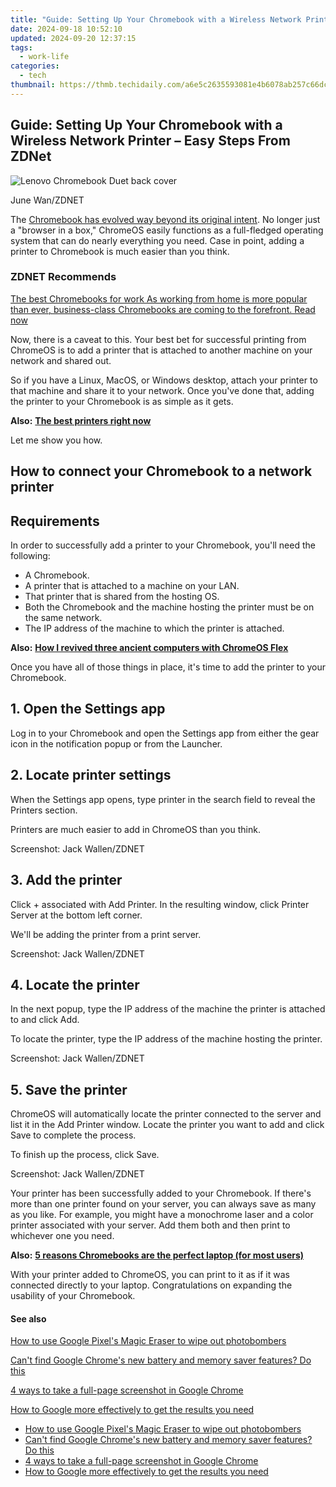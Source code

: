 ```yaml
---
title: "Guide: Setting Up Your Chromebook with a Wireless Network Printer – Easy Steps From ZDNet"
date: 2024-09-18 10:52:10
updated: 2024-09-20 12:37:15
tags:
  - work-life
categories:
  - tech
thumbnail: https://thmb.techidaily.com/a6e5c2635593081e4b6078ab257c66dc8d161f27c4d38e31625bbbc9b89480a6.jpg
---
```


## Guide: Setting Up Your Chromebook with a Wireless Network Printer – Easy Steps From ZDNet

![Lenovo Chromebook Duet back cover](https://www.zdnet.com/a/img/resize/da210620cf450cb1535cda05bed9ee4d52ec602e/2022/07/17/599c8ceb-1ab8-47d2-9c71-454d93cf387a/lenovo-chromebook-duet-back-cover.jpg?auto=webp&width=1280)

June Wan/ZDNET

The [Chromebook has evolved way beyond its original intent](https://www.zdnet.com/article/2022-was-secretly-the-year-of-chromebooks-heres-why/). No longer just a "browser in a box," ChromeOS easily functions as a full-fledged operating system that can do nearly everything you need. Case in point, adding a printer to Chromebook is much easier than you think.

### **ZDNET** Recommends

[The best Chromebooks for work As working from home is more popular than ever, business-class Chromebooks are coming to the forefront.  Read now](https://www.zdnet.com/article/best-work-chromebook/)

Now, there is a caveat to this. Your best bet for successful printing from ChromeOS is to add a printer that is attached to another machine on your network and shared out. 

So if you have a Linux, MacOS, or Windows desktop, attach your printer to that machine and share it to your network. Once you've done that, adding the printer to your Chromebook is as simple as it gets.

**Also:** [**The best printers right now**](https://www.zdnet.com/home-and-office/best-printer/)

Let me show you how.

## How to connect your Chromebook to a network printer

## Requirements

In order to successfully add a printer to your Chromebook, you'll need the following:

* A Chromebook.
* A printer that is attached to a machine on your LAN.
* That printer that is shared from the hosting OS.
* Both the Chromebook and the machine hosting the printer must be on the same network.
* The IP address of the machine to which the printer is attached.

**Also:** [**How I revived three ancient computers with ChromeOS Flex**](https://www.zdnet.com/article/how-i-revived-three-ancient-laptops-with-chrome-os-flex/)

Once you have all of those things in place, it's time to add the printer to your Chromebook.

## 1\. Open the Settings app

Log in to your Chromebook and open the Settings app from either the gear icon in the notification popup or from the Launcher.

## 2\. Locate printer settings

When the Settings app opens, type printer in the search field to reveal the Printers section.

Printers are much easier to add in ChromeOS than you think.

Screenshot: Jack Wallen/ZDNET

## 3\. Add the printer

Click + associated with Add Printer. In the resulting window, click Printer Server at the bottom left corner.

We'll be adding the printer from a print server.

Screenshot: Jack Wallen/ZDNET

## 4\. Locate the printer

In the next popup, type the IP address of the machine the printer is attached to and click Add.

To locate the printer, type the IP address of the machine hosting the printer.

Screenshot: Jack Wallen/ZDNET

## 5\. Save the printer

ChromeOS will automatically locate the printer connected to the server and list it in the Add Printer window. Locate the printer you want to add and click Save to complete the process.

To finish up the process, click Save.

Screenshot: Jack Wallen/ZDNET

Your printer has been successfully added to your Chromebook. If there's more than one printer found on your server, you can always save as many as you like. For example, you might have a monochrome laser and a color printer associated with your server. Add them both and then print to whichever one you need.

**Also:** [**5 reasons Chromebooks are the perfect laptop (for most users)**](https://www.zdnet.com/article/five-reasons-chromebooks-are-the-perfect-laptop/)

With your printer added to ChromeOS, you can print to it as if it was connected directly to your laptop. Congratulations on expanding the usability of your Chromebook.

#### See also

[How to use Google Pixel's Magic Eraser to wipe out photobombers](https://www.zdnet.com/article/how-to-use-magic-eraser-on-the-google-pixel/ "How to use Google Pixel's Magic Eraser to wipe out photobombers")

[Can't find Google Chrome's new battery and memory saver features? Do this](https://www.zdnet.com/article/cant-find-google-chromes-new-battery-and-memory-saver-features-do-this/ "Can't find Google Chrome's new battery and memory saver features? Do this")

[4 ways to take a full-page screenshot in Google Chrome](https://www.zdnet.com/article/how-to-take-a-full-page-screenshot-in-google-chrome/ "4 ways to take a full-page screenshot in Google Chrome")

[How to Google more effectively to get the results you need](https://www.zdnet.com/article/how-to-use-google-search-more-effectively-to-get-the-results-you-need/ "How to Google more effectively to get the results you need")

* [How to use Google Pixel's Magic Eraser to wipe out photobombers](https://www.zdnet.com/article/how-to-use-magic-eraser-on-the-google-pixel/ "How to use Google Pixel's Magic Eraser to wipe out photobombers")
* [Can't find Google Chrome's new battery and memory saver features? Do this](https://www.zdnet.com/article/cant-find-google-chromes-new-battery-and-memory-saver-features-do-this/ "Can't find Google Chrome's new battery and memory saver features? Do this")
* [4 ways to take a full-page screenshot in Google Chrome](https://www.zdnet.com/article/how-to-take-a-full-page-screenshot-in-google-chrome/ "4 ways to take a full-page screenshot in Google Chrome")
* [How to Google more effectively to get the results you need](https://www.zdnet.com/article/how-to-use-google-search-more-effectively-to-get-the-results-you-need/ "How to Google more effectively to get the results you need")

<ins class="adsbygoogle"
     style="display:block"
     data-ad-format="autorelaxed"
     data-ad-client="ca-pub-7571918770474297"
     data-ad-slot="1223367746"></ins>



<ins class="adsbygoogle"
     style="display:block"
     data-ad-client="ca-pub-7571918770474297"
     data-ad-slot="8358498916"
     data-ad-format="auto"
     data-full-width-responsive="true"></ins>
